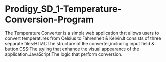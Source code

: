 # Prodigy_SD_1-Temperature-Conversion-Program
The Temperature Converter is a simple web application that allows users to convert temperatures from Celsius to Fahrenheit &amp; Kelvin.It consists of three separate files:HTML:The structure of the converter,including input field &amp; button.CSS:The styling that enhance the visual appearance of the application.JavaScript:The logic that perform conversion.

